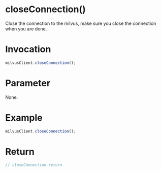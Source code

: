 # closeConnection()
Close the connection to the milvus, make sure you close the connection when you are done.

# Invocation 
```javascript
milvusClient.closeConnection();
```

# Parameter
None.

# Example
```javascript
milvusClient.closeConnection();
```

# Return
```javascript
// closeConnection return
```
